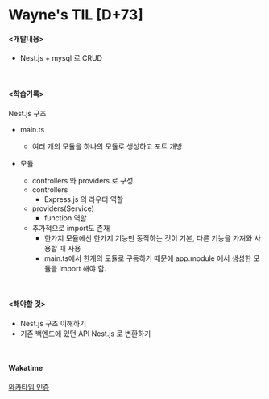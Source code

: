 Wayne's TIL [D+73]
===

#### <개발내용>

- Nest.js + mysql 로 CRUD

<br>

#### <학습기록>

Nest.js 구조

- main.ts
  - 여러 개의 모듈을 하나의 모듈로 생성하고 포트 개방

- 모듈
  - controllers 와 providers 로 구성
  - controllers
    - Express.js 의 라우터 역할
  - providers(Service)
    - function 역할
  - 추가적으로 import도 존재
    - 한가지 모듈에선 한가지 기능만 동작하는 것이 기본, 다른 기능을 가져와 사용할 때 사용
    - main.ts에서 한개의 모듈로 구동하기 때문에 app.module 에서 생성한 모듈을 import 해야 함.

<br>

#### <해야할 것>
  
- Nest.js 구조 이해하기
- 기존 백엔드에 있던 API Nest.js 로 변환하기

<br>

#### Wakatime

[와카타임 인증](https://github.com/RyeinKim/TIL/blob/main/wakatime/Nov/20231109.png)